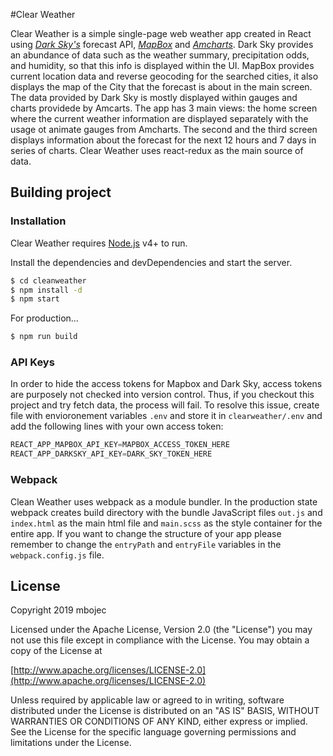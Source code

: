 #Clear Weather

Clear Weather is a simple single-page web weather app created in React using [_Dark Sky's_](https://darksky.net/poweredby/) forecast API, [_MapBox_](https://www.mapbox.com/) and [_Amcharts_](https://www.amcharts.com/). Dark Sky provides an abundance of data such as the weather summary, precipitation odds, and humidity, so that this info is displayed within the UI. MapBox provides current location data and reverse geocoding for the searched cities, it also displays the map of the City that the forecast is about in the main screen. The data provided by Dark Sky is mostly displayed within gauges and charts providede by Amcarts. The app has 3 main views: the home screen where the  current weather information are displayed separately with the usage ot animate gauges from Amcharts. The second  and the third screen displays information about the forecast for the next 12 hours and 7 days in series of charts. Clear Weather uses react-redux as the main source of data.

## Building project

### Installation

Clear Weather requires [Node.js](https://nodejs.org/) v4+ to run.

Install the dependencies and devDependencies and start the server.

```sh
$ cd cleanweather
$ npm install -d
$ npm start
```

For production...

```sh
$ npm run build
```

### API Keys
In order to hide the access tokens for Mapbox and Dark Sky, access tokens are purposely not checked into version control. Thus, if you checkout this project and try fetch data, the process will fail. To resolve this issue, create file with envioronement variables `.env` and store it in `clearweather/.env` and add the following lines with your own access token:

```js
REACT_APP_MAPBOX_API_KEY=MAPBOX_ACCESS_TOKEN_HERE
REACT_APP_DARKSKY_API_KEY=DARK_SKY_TOKEN_HERE
```

### Webpack
Clean Weather uses webpack as a module bundler. In the production state webpack creates build directory with the bundle JavaScript files `out.js` and `index.html` as the main html file and `main.scss` as the style container for the entire app. If you want to change the structure of your app please remember to change the `entryPath` and `entryFile` variables in the `webpack.config.js` file.

## License

Copyright 2019 mbojec

   Licensed under the Apache License, Version 2.0 (the "License") you may not use this file except in compliance with the License. You may obtain a copy of the License at

[http://www.apache.org/licenses/LICENSE-2.0](http://www.apache.org/licenses/LICENSE-2.0)

   Unless required by applicable law or agreed to in writing, software distributed under the License is distributed on an "AS IS" BASIS, WITHOUT WARRANTIES OR CONDITIONS OF ANY KIND, either express or implied. See the License for the specific language governing permissions and limitations under the License.
